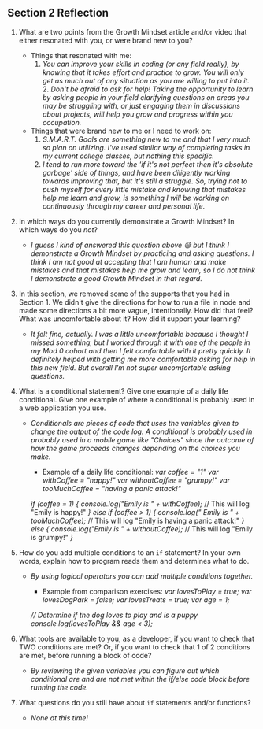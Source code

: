 ## Section 2 Reflection

1. What are two points from the Growth Mindset article and/or video that either resonated with you, or were brand new to you?
    - Things that resonated with me:
        1. _You can improve your skills in coding (or any field really), by knowing that it takes effort and practice to grow. You will only get as much out of any situation as you are willing to put into it._
          2. _Don't be afraid to ask for help! Taking the opportunity to learn by asking people in your field clarifying questions on areas you may be struggling with, or just engaging them in discussions about projects, will help you grow and progress within you occupation._
    - Things that were brand new to me or I need to work on:
        1. _S.M.A.R.T. Goals are something new to me and that I very much so plan on utilizing. I've used similar way of completing tasks in my current college classes, but nothing this specific._
        2. _I tend to run more toward the 'if it's not perfect then it's absolute garbage' side of things, and have been diligently working towards improving that, but it's still a struggle. So, trying not to push myself for every little mistake and knowing that mistakes help me learn and grow, is something I will be working on continuously through my career and personal life._

2. In which ways do you currently demonstrate a Growth Mindset? In which ways do you _not_?
    - _I guess I kind of answered this question above 😅 but I think I demonstrate a Growth Mindset by practicing and asking questions. I think I am not good at accepting that I am human and make mistakes and that mistakes help me grow and learn, so I do not think I demonstrate a good Growth Mindset in that regard._

3. In this section, we removed some of the supports that you had in Section 1. We didn't give the directions for how to run a file in node and made some directions a bit more vague, intentionally. How did that feel? What was uncomfortable about it? How did it support your learning?
    - _It felt fine, actually. I was a little uncomfortable because I thought I missed something, but I worked through it with one of the people in my Mod 0 cohort and then I felt comfortable with it pretty quickly. It definitely helped with getting me more comfortable asking for help in this new field. But overall I'm not super uncomfortable asking questions._

4. What is a conditional statement? Give one example of a daily life conditional. Give one example of where a conditional is probably used in a web application you use.
    - _Conditionals are pieces of code that uses the variables given to change the output of the code log. A conditional is probably used in probably used in a mobile game like "Choices" since the outcome of how the game proceeds changes depending on the choices you make._
        - Example of a daily life conditional:
        _var coffee = "1"_
        _var withCoffee = "happy!"_
        _var withoutCoffee = "grumpy!"_
        _var tooMuchCoffee = "having a panic attack!"_

        _if (coffee = 1) {_
          _console.log("Emily is " + withCoffee);_ // This will log "Emily is happy!"
        _} else if (coffee > 1) {_
          _console.log(" Emily is " + tooMuchCoffee);_ // This will log "Emily is having a panic attack!"
        _} else {_
          _console.log("Emily is " + withoutCoffee);_ // This will log "Emily is grumpy!"
        _}_

5. How do you add multiple conditions to an `if` statement? In your own words, explain how to program reads them and determines what to do.
    - _By using logical operators you can add multiple conditions together._
        - Example from comparison exercises:
        _var lovesToPlay = true;_
        _var lovesDogPark = false;_
        _var lovesTreats = true;_
        _var age = 1;_

        _// Determine if the dog loves to play and is a puppy_
        _console.log(lovesToPlay && age < 3);_

6. What tools are available to you, as a developer, if you want to check that TWO conditions are met? Or, if you want to check that 1 of 2 conditions are met, before running a block of code?
    - _By reviewing the given variables you can figure out which conditional are and are not met within the if/else code block before running the code._

7. What questions do you still have about `if` statements and/or functions?
    - _None at this time!_
